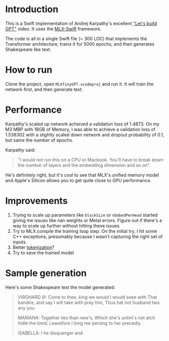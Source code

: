 # Introduction
This is a Swift implementation of Andrej Karpathy's excellent ["Let's build GPT"](https://www.youtube.com/watch?v=kCc8FmEb1nY) video. It uses the [MLX-Swift](https://github.com/ml-explore/mlx-swift) framework.

The code is all in a single Swift file (< 300 LOC) that implements the Transformer architecture, trains it for 5000 epochs, and then generates Shakespeare like text. 

# How to run
Clone the project, open `MLXTinyGPT.xcodeproj` and run it. It will train the network first, and then generate text.

# Performance
Karpathy's scaled up network acheived a validation loss of 1.4873. On my M3 MBP with 18GB of Memory, I was able to achieve a validation loss of 1.538302 with a slightly scaled down network and dropout probability of 0.1, but same the number of epochs.

Karpathy said:
> "I would not run this on a CPU or Macbook. You'll have to break down the number of layers and the embedding dimension and so on".

He's definitely right, but it's cool to see that MLX's unified memory model and Apple's Silicon allows you to get quite close to GPU performance.

# Improvements
1. Trying to scale up parameters like `blockSize` or `nEmbedPerHead` started giving me issues like nan weights or Metal errors. Figure out if there's a way to scale up further without hitting these issues
2. Try to MLX.compile the training loop step. On the initial try, I hit some C++ exceptions, presumably because I wasn't capturing the right set of inputs.
3. Better [tokenization](https://www.youtube.com/watch?v=zduSFxRajkE&t=781s)?
4. Try to save the trained model

# Sample generation
Here's some Shakespeare text the model generated:
> VIRGHARD III:
Come to thee, king we would I would seee with
That bandire, and say I will take with pray him,
Thus hat not husband two any you.
> 
> MARIANA:
Together lies than new's,
Which she's untim's not atch hidle the bred;
Leavefore I long me persing to her precedly.
> 
> ISABELLA:
I he disquanger and 
